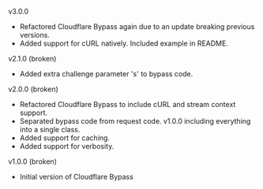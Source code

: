v3.0.0

- Refactored Cloudflare Bypass again due to an update breaking previous versions.
- Added support for cURL natively. Included example in README.

v2.1.0 (broken)

- Added extra challenge parameter 's' to bypass code.

v2.0.0 (broken)

- Refactored Cloudflare Bypass to include cURL and stream context support.
- Separated bypass code from request code. v1.0.0 including everything into a single class.
- Added support for caching.
- Added support for verbosity.

v1.0.0 (broken)
- Initial version of Cloudflare Bypass
